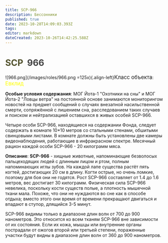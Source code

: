 ```yaml
---
title: SCP-966
description: Бессонники
published: true
date: 2023-10-28T14:09:03.393Z
tags: 
editor: markdown
dateCreated: 2023-10-26T14:42:25.588Z
---
```


# <font color="#52522d">SCP</font><font color="white">-</font><font color="#444444">966</font>
![966.png](/images/roles/966.png =125x){.align-left}<big>Класс объекта</big>: <font color="#fefe00"><big>Евклид</big></font>

**Особые условия содержания**: МОГ Йота-1 "Охотники на сны" и МОГ Йота-2 "Ловцы ветра" на постоянной основе занимаются мониторингом новостей на предмет сообщений о случаях внезапной насильственной смерти, сопряжённой с лишением сна, расследованием таких случаев и поиском и нейтрализацией оставшихся в живых особей SCP-966.

Четыре особи SCP-966, находящиеся на содержании Фонда, следует содержать в комнате 10*10 метров со стальными стенами, обшитыми свинцовыми листами. В комнате должны быть установлены две камеры видеонаблюдения, работающие в инфракрасном спектре. Месячный рацион каждой особи SCP-966 - 20 килограмм мяса.

**Описание**: **SCP-966** - хищные животные, напоминающие безволосых пальцеходящих людей с длинным лицом и ртом, полным напоминающих иглы зубов. На каждой лапе существа растёт пять когтей, достигающих 20 см в длину. Когти острые, но очень ломкие, поэтому для боя они не годятся. Рост SCP-966 составляет от 1.4 до 1.6 метров, вес достигает 30 килограмм. Физическая сила SCP-966 невелика, поскольку кости существ полые, а плотность мышечной ткани мала. Похоже, что они не нуждаются во сне как в способе отдыха; вместо этого они время от времени прекращают двигаться и впадают в ступор, длящийся 3-5 минут.

SCP-966 видимы только в диапазоне длин волн от 700 до 900 нанометров. Это относится ко всем тканям SCP-966 вне зависимости от их состояния. Если их кожа, мышцы или внутренние органы пострадали от ожогов второй или третьей степени, пораженные участки будут видны в диапазоне длин волн от 360 до 900 нанометров.
